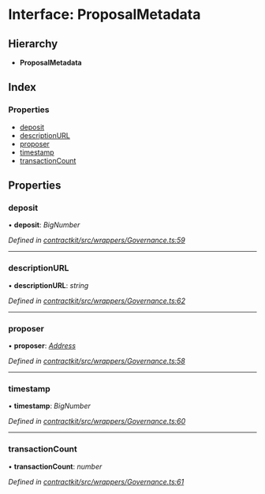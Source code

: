 # Interface: ProposalMetadata

## Hierarchy

* **ProposalMetadata**

## Index

### Properties

* [deposit](_wrappers_governance_.proposalmetadata.md#deposit)
* [descriptionURL](_wrappers_governance_.proposalmetadata.md#descriptionurl)
* [proposer](_wrappers_governance_.proposalmetadata.md#proposer)
* [timestamp](_wrappers_governance_.proposalmetadata.md#timestamp)
* [transactionCount](_wrappers_governance_.proposalmetadata.md#transactioncount)

## Properties

###  deposit

• **deposit**: *BigNumber*

*Defined in [contractkit/src/wrappers/Governance.ts:59](https://github.com/celo-org/celo-monorepo/blob/master/packages/contractkit/src/wrappers/Governance.ts#L59)*

___

###  descriptionURL

• **descriptionURL**: *string*

*Defined in [contractkit/src/wrappers/Governance.ts:62](https://github.com/celo-org/celo-monorepo/blob/master/packages/contractkit/src/wrappers/Governance.ts#L62)*

___

###  proposer

• **proposer**: *[Address](../modules/_base_.md#address)*

*Defined in [contractkit/src/wrappers/Governance.ts:58](https://github.com/celo-org/celo-monorepo/blob/master/packages/contractkit/src/wrappers/Governance.ts#L58)*

___

###  timestamp

• **timestamp**: *BigNumber*

*Defined in [contractkit/src/wrappers/Governance.ts:60](https://github.com/celo-org/celo-monorepo/blob/master/packages/contractkit/src/wrappers/Governance.ts#L60)*

___

###  transactionCount

• **transactionCount**: *number*

*Defined in [contractkit/src/wrappers/Governance.ts:61](https://github.com/celo-org/celo-monorepo/blob/master/packages/contractkit/src/wrappers/Governance.ts#L61)*
